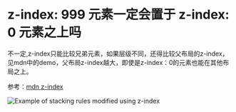 # z-index: 999 元素一定会置于 z-index: 0 元素之上吗
不一定,z-index只能比较兄弟元素，如果层级不同，还得比较父布局的z-index，见mdn中的demo，父布局z-index越大，即使是z-index：0的元素也能在其他布局之上。

参考：[mdn z-index](https://developer.mozilla.org/zh-CN/docs/Web/CSS/CSS_Positioning/Understanding_z_index/The_stacking_context)

![Example of stacking rules modified using z-index](https://tts-markdown.oss-cn-beijing.aliyuncs.com/img/=Understanding_zindex_04.png)
